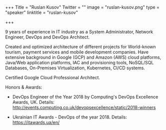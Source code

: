 +++
Title = "Ruslan Kusov"
Twitter = ""
image = "ruslan-kusov.png"
type = "speaker"
linktitle = "ruslan-kusov"

+++

9 years of experience in IT industry as a System Administrator, Network Engineer, DevOps and DevOps Architect.

Created and optimized architecture of different projects for World-known tourism, payment services and mobile development companies.
Have extensive background in Google (GCP) and Amazon (AWS) cloud platforms, Java/Web application platforms, IAC and provisioning tools, NoSQL/SQL Databases, On-Premises Virtualization, Kubernetes, CI/CD systems.

Certified Google Cloud Professional Architect.

Honors & Awards:

- DevOps Engineer of the Year 2018 by Computing's DevOps Excellence Awards, UK. Details: http://events.computing.co.uk/devopsexcellence/static/2018-winners

- Ukrainian IT Awards - DevOps of the year 2018. Details: https://itawards.ua/en/
